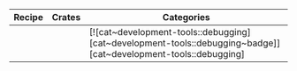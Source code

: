 | Recipe | Crates | Categories |
|--------|--------|------------|
| | | [![cat~development-tools::debugging][cat~development-tools::debugging~badge]][cat~development-tools::debugging] |

<div class="hidden">
</div>
